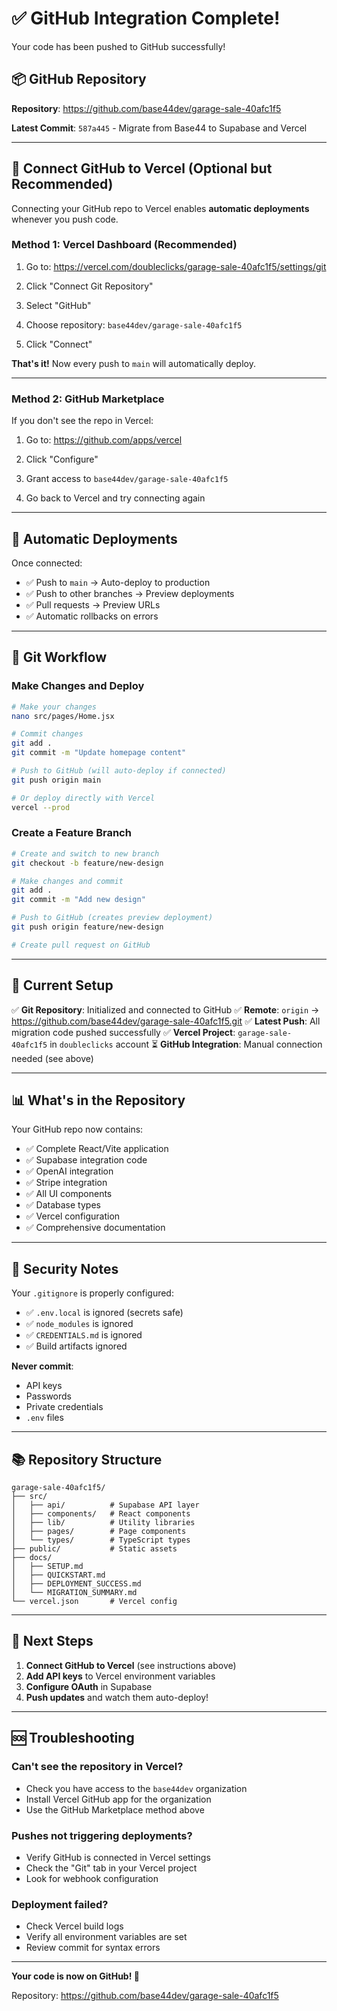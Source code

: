 # ✅ GitHub Integration Complete!

Your code has been pushed to GitHub successfully!

## 📦 GitHub Repository

**Repository**: https://github.com/base44dev/garage-sale-40afc1f5

**Latest Commit**: `587a445` - Migrate from Base44 to Supabase and Vercel

---

## 🔗 Connect GitHub to Vercel (Optional but Recommended)

Connecting your GitHub repo to Vercel enables **automatic deployments** whenever you push code.

### **Method 1: Vercel Dashboard (Recommended)**

1. Go to: https://vercel.com/doubleclicks/garage-sale-40afc1f5/settings/git

2. Click "Connect Git Repository"

3. Select "GitHub"

4. Choose repository: `base44dev/garage-sale-40afc1f5`

5. Click "Connect"

**That's it!** Now every push to `main` will automatically deploy.

---

### **Method 2: GitHub Marketplace**

If you don't see the repo in Vercel:

1. Go to: https://github.com/apps/vercel

2. Click "Configure"

3. Grant access to `base44dev/garage-sale-40afc1f5`

4. Go back to Vercel and try connecting again

---

## 🚀 Automatic Deployments

Once connected:
- ✅ Push to `main` → Auto-deploy to production
- ✅ Push to other branches → Preview deployments
- ✅ Pull requests → Preview URLs
- ✅ Automatic rollbacks on errors

---

## 📝 Git Workflow

### **Make Changes and Deploy**

```bash
# Make your changes
nano src/pages/Home.jsx

# Commit changes
git add .
git commit -m "Update homepage content"

# Push to GitHub (will auto-deploy if connected)
git push origin main

# Or deploy directly with Vercel
vercel --prod
```

### **Create a Feature Branch**

```bash
# Create and switch to new branch
git checkout -b feature/new-design

# Make changes and commit
git add .
git commit -m "Add new design"

# Push to GitHub (creates preview deployment)
git push origin feature/new-design

# Create pull request on GitHub
```

---

## 🔄 Current Setup

✅ **Git Repository**: Initialized and connected to GitHub
✅ **Remote**: `origin` → https://github.com/base44dev/garage-sale-40afc1f5.git
✅ **Latest Push**: All migration code pushed successfully
✅ **Vercel Project**: `garage-sale-40afc1f5` in `doubleclicks` account
⏳ **GitHub Integration**: Manual connection needed (see above)

---

## 📊 What's in the Repository

Your GitHub repo now contains:
- ✅ Complete React/Vite application
- ✅ Supabase integration code
- ✅ OpenAI integration
- ✅ Stripe integration
- ✅ All UI components
- ✅ Database types
- ✅ Vercel configuration
- ✅ Comprehensive documentation

---

## 🔐 Security Notes

Your `.gitignore` is properly configured:
- ✅ `.env.local` is ignored (secrets safe)
- ✅ `node_modules` is ignored
- ✅ `CREDENTIALS.md` is ignored
- ✅ Build artifacts ignored

**Never commit**:
- API keys
- Passwords
- Private credentials
- `.env` files

---

## 📚 Repository Structure

```
garage-sale-40afc1f5/
├── src/
│   ├── api/          # Supabase API layer
│   ├── components/   # React components
│   ├── lib/          # Utility libraries
│   ├── pages/        # Page components
│   └── types/        # TypeScript types
├── public/           # Static assets
├── docs/
│   ├── SETUP.md
│   ├── QUICKSTART.md
│   ├── DEPLOYMENT_SUCCESS.md
│   └── MIGRATION_SUMMARY.md
└── vercel.json       # Vercel config
```

---

## 🎯 Next Steps

1. **Connect GitHub to Vercel** (see instructions above)
2. **Add API keys** to Vercel environment variables
3. **Configure OAuth** in Supabase
4. **Push updates** and watch them auto-deploy!

---

## 🆘 Troubleshooting

### **Can't see the repository in Vercel?**
- Check you have access to the `base44dev` organization
- Install Vercel GitHub app for the organization
- Use the GitHub Marketplace method above

### **Pushes not triggering deployments?**
- Verify GitHub is connected in Vercel settings
- Check the "Git" tab in your Vercel project
- Look for webhook configuration

### **Deployment failed?**
- Check Vercel build logs
- Verify all environment variables are set
- Review commit for syntax errors

---

**Your code is now on GitHub! 🎉**

Repository: https://github.com/base44dev/garage-sale-40afc1f5

